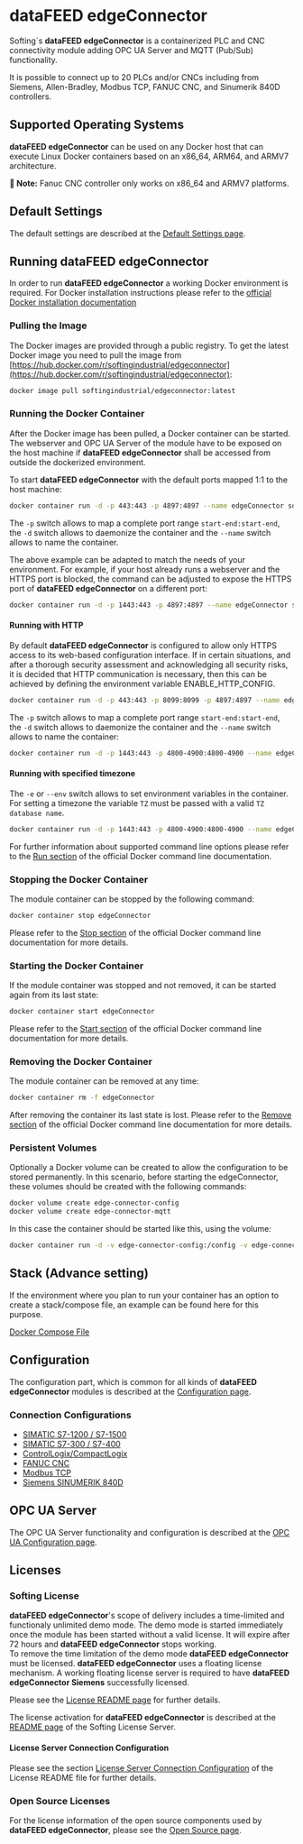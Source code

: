 # **dataFEED edgeConnector**

Softing´s **dataFEED edgeConnector** is a containerized PLC and CNC
connectivity module adding OPC UA Server and MQTT (Pub/Sub) functionality.

It is possible to connect up to 20 PLCs and/or CNCs including from 
Siemens, Allen-Bradley, Modbus TCP, FANUC CNC, and Sinumerik 840D controllers.


## Supported Operating Systems

**dataFEED edgeConnector** can be used on any Docker host that can
execute Linux Docker containers based on an x86_64, ARM64, and ARMV7 architecture.

**📝 Note:** Fanuc CNC controller only works on x86_64 and ARMV7 platforms.

## Default Settings

The default settings are described at the [Default Settings page](../common/defaults.md).

## Running **dataFEED edgeConnector**

In order to run **dataFEED edgeConnector** a working Docker environment
is required.
For Docker installation instructions please refer to the
[official Docker installation documentation](https://docs.docker.com/install/)

### Pulling the Image

The Docker images are provided through a public registry.
To get the latest Docker image you need to pull the image from
[https://hub.docker.com/r/softingindustrial/edgeconnector](https://hub.docker.com/r/softingindustrial/edgeconnector):

```bash
docker image pull softingindustrial/edgeconnector:latest
```

### Running the Docker Container

After the Docker image has been pulled, a Docker container can be started.
The webserver and OPC UA Server of the module have to be exposed on the host
machine if **dataFEED edgeConnector** shall be accessed from outside
the dockerized environment.

To start **dataFEED edgeConnector** with the default ports mapped 1:1
to the host machine:

```bash
docker container run -d -p 443:443 -p 4897:4897 --name edgeConnector softingindustrial/edgeconnector
```
The `-p` switch allows to map a complete port range `start-end:start-end`,
the `-d` switch allows to daemonize the container and the `--name` switch
allows to name the container.

The above example can be adapted to match the needs of your environment.
For example, if your host already runs a webserver and the HTTPS port is
blocked, the command can be adjusted to expose the HTTPS port of **dataFEED
edgeConnector** on a different port:

```bash
docker container run -d -p 1443:443 -p 4897:4897 --name edgeConnector softingindustrial/edgeconnector
```

#### Running with HTTP

By default **dataFEED edgeConnector** is configured to allow only HTTPS access to its web-based configuration interface. If in certain situations, and after a thorough security assessment and acknowledging all security risks, it is decided that HTTP communication is necessary, then this can be achieved by defining the environment variable ENABLE_HTTP_CONFIG.

```bash
docker container run -d -p 443:443 -p 8099:8099 -p 4897:4897 --name edgeConnector -e ENABLE_HTTP_CONFIG="ON" softingindustrial/edgeconnector
```

The `-p` switch allows to map a complete port range `start-end:start-end`,
the `-d` switch allows to daemonize the container and the `--name` switch
allows to name the container:  

```bash
docker container run -d -p 1443:443 -p 4800-4900:4800-4900 --name edgeConnector softingindustrial/edgeconnector
```

#### Running with specified timezone

The `-e` or `--env` switch allows to set environment variables in the container.
For setting a timezone the variable `TZ` must be passed with a valid `TZ database name`.

```bash
docker container run -d -p 1443:443 -p 4800-4900:4800-4900 --name edgeConnector -e TZ=Europe/Berlin softingindustrial/edgeconnector
```

For further information about supported command line options please refer to the
[Run section](https://docs.docker.com/engine/reference/commandline/run/) of the
official Docker command line documentation.

### Stopping the Docker Container

The module container can be stopped by the following command:

```bash
docker container stop edgeConnector
```

Please refer to the
[Stop section](https://docs.docker.com/engine/reference/commandline/container_stop/)
of the official Docker command line documentation for more details.

### Starting the Docker Container

If the module container was stopped and not removed, it can be started again
from its last state:

```bash
docker container start edgeConnector
```

Please refer to the
[Start section](https://docs.docker.com/engine/reference/commandline/container_start/)
of the official Docker command line documentation for more details.

### Removing the Docker Container

The module container can be removed at any time:

```bash
docker container rm -f edgeConnector
```

After removing the container its last state is lost.
Please refer to the
[Remove section](https://docs.docker.com/engine/reference/commandline/container_rm/)
of the official Docker command line documentation for more details.

### Persistent Volumes

Optionally a Docker volume can be created to allow the configuration to be stored permanently.  In this scenario, before starting the edgeConnector, these volumes should be created with the following commands:

```bash
docker volume create edge-connector-config
docker volume create edge-connector-mqtt
```

In this case the container should be started like this, using the volume:

```bash
docker container run -d -v edge-connector-config:/config -v edge-connector-mqtt:/mqtt -p 1443:443 -p 4897:4897 --name edgeConnector softingindustrial/edgeconnector
```

## Stack (Advance setting)

If the environment where you plan to run your container has an option to create a stack/compose file, an example can be found here for this purpose.

[Docker Compose File](./docker-compose.yml)

## Configuration

The configuration part, which is common for all kinds of
**dataFEED edgeConnector** modules is described at the
[Configuration page](../common/configuration.md).

### Connection Configurations
  * [SIMATIC S7-1200 / S7-1500](./Controller_Connection_Configurations/Simatic_S7-1200_and_S7-1500_configuration.md)
  * [SIMATIC S7-300 / S7-400](./Controller_Connection_Configurations/Simatic_S7-1200_and_S7-1500_configuration.md)
  * [ControlLogix/CompactLogix](./Controller_Connection_Configurations/Allen-Bradley-PLC_configuration.md)
  * [FANUC CNC](./Controller_Connection_Configurations/Fanuc_CNC_configuration.md)
  * [Modbus TCP](./Controller_Connection_Configurations/Modbus_TCP_configuration.md)
  * [Siemens SINUMERIK 840D](./Controller_Connection_Configurations/Sinumerik_840D_configuration.md)



## OPC UA Server

The OPC UA Server functionality and configuration is described at the
[OPC UA Configuration page](../common/opcua.md).

## Licenses

### Softing License

**dataFEED edgeConnector**'s scope of delivery includes a time-limited
and functionaly unlimited demo mode.
The demo mode is started immediately once the module has been started without a
valid license.
It will expire after 72 hours and **dataFEED edgeConnector** stops
working.  
To remove the time limitation of the demo mode **dataFEED edgeConnector**
must be licensed.
**dataFEED edgeConnector** uses a floating license mechanism.
A working floating license server is required to have **dataFEED edgeConnector
Siemens** successfully licensed.  

Please see the [License README page](../Licenses/README.md) for further details.

The license activation for **dataFEED edgeConnector** is described at the
[README page](../Licenses/SoftingLicenseServer/README.md) of the Softing License
Server.

#### License Server Connection Configuration

Please see the section
[License Server Connection Configuration](../Licenses/README.md#license-server-connection-configuration)
of the License README file for further details.

### Open Source Licenses

For the license information of the open source components used by
**dataFEED edgeConnector**, please see the
[Open Source page](../Licenses/OpenSourceLicenses.md).

